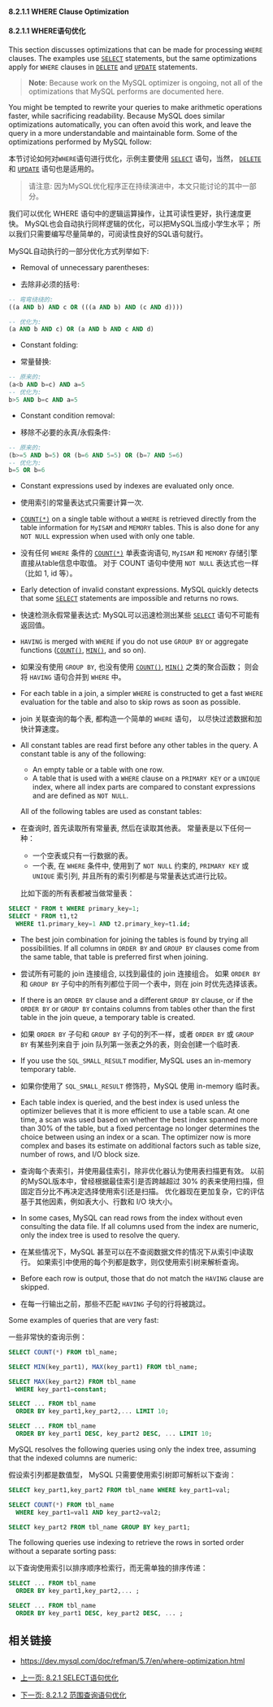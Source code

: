 
#### 8.2.1.1 WHERE Clause Optimization

#### 8.2.1.1 WHERE语句优化


This section discusses optimizations that can be made for processing `WHERE` clauses. The examples use [`SELECT`](https://dev.mysql.com/doc/refman/5.7/en/select.html) statements, but the same optimizations apply for `WHERE` clauses in [`DELETE`](https://dev.mysql.com/doc/refman/5.7/en/delete.html) and [`UPDATE`](https://dev.mysql.com/doc/refman/5.7/en/update.html) statements.

> **Note**:
> Because work on the MySQL optimizer is ongoing, not all of the optimizations that MySQL performs are documented here.

You might be tempted to rewrite your queries to make arithmetic operations faster, while sacrificing readability. Because MySQL does similar optimizations automatically, you can often avoid this work, and leave the query in a more understandable and maintainable form. Some of the optimizations performed by MySQL follow:

本节讨论如何对`WHERE`语句进行优化，示例主要使用 [`SELECT`](https://dev.mysql.com/doc/refman/5.7/en/select.html) 语句，当然， [`DELETE`](https://dev.mysql.com/doc/refman/5.7/en/delete.html) 和 [`UPDATE`](https://dev.mysql.com/doc/refman/5.7/en/update.html) 语句也是适用的。

> 请注意: 因为MySQL优化程序正在持续演进中，本文只能讨论的其中一部分。

我们可以优化 WHERE 语句中的逻辑运算操作，让其可读性更好，执行速度更快。
MySQL也会自动执行同样逻辑的优化，可以把MySQL当成小学生水平； 所以我们只需要编写尽量简单的，可阅读性良好的SQL语句就行。

MySQL自动执行的一部分优化方式列举如下:

- Removal of unnecessary parentheses:

- 去除非必须的括号:

```sql
-- 弯弯绕绕的:
((a AND b) AND c OR (((a AND b) AND (c AND d))))

-- 优化为:
(a AND b AND c) OR (a AND b AND c AND d)
```

- Constant folding:

- 常量替换:

```sql
-- 原来的:
(a<b AND b=c) AND a=5
-- 优化为:
b>5 AND b=c AND a=5
```

- Constant condition removal:

- 移除不必要的永真/永假条件:

```sql
-- 原来的:
(b>=5 AND b=5) OR (b=6 AND 5=5) OR (b=7 AND 5=6)
-- 优化为:
b=5 OR b=6
```

- Constant expressions used by indexes are evaluated only once.

- 使用索引的常量表达式只需要计算一次.

- [`COUNT(*)`](https://dev.mysql.com/doc/refman/5.7/en/aggregate-functions.html#function_count) on a single table without a `WHERE` is retrieved directly from the table information for `MyISAM` and `MEMORY` tables. This is also done for any `NOT NULL` expression when used with only one table.

- 没有任何 `WHERE` 条件的 [`COUNT(*)`](https://dev.mysql.com/doc/refman/5.7/en/aggregate-functions.html#function_count) 单表查询语句, `MyISAM` 和 `MEMORY` 存储引擎直接从table信息中取值。 对于 COUNT 语句中使用 `NOT NULL` 表达式也一样（比如 1, id 等）。

- Early detection of invalid constant expressions. MySQL quickly detects that some [`SELECT`](https://dev.mysql.com/doc/refman/5.7/en/select.html) statements are impossible and returns no rows.

- 快速检测永假常量表达式: MySQL可以迅速检测出某些 [`SELECT`](https://dev.mysql.com/doc/refman/5.7/en/select.html) 语句不可能有返回值。

- `HAVING` is merged with `WHERE` if you do not use `GROUP BY` or aggregate functions ([`COUNT()`](https://dev.mysql.com/doc/refman/5.7/en/aggregate-functions.html#function_count), [`MIN()`](https://dev.mysql.com/doc/refman/5.7/en/aggregate-functions.html#function_min), and so on).

- 如果没有使用 `GROUP BY`, 也没有使用 [`COUNT()`](https://dev.mysql.com/doc/refman/5.7/en/aggregate-functions.html#function_count), [`MIN()`](https://dev.mysql.com/doc/refman/5.7/en/aggregate-functions.html#function_min) 之类的聚合函数； 则会将 `HAVING` 语句合并到 `WHERE` 中。

- For each table in a join, a simpler `WHERE` is constructed to get a fast `WHERE` evaluation for the table and also to skip rows as soon as possible.

- join 关联查询的每个表, 都构造一个简单的 `WHERE` 语句， 以尽快过滤数据和加快计算速度。

- All constant tables are read first before any other tables in the query. A constant table is any of the following:

  * An empty table or a table with one row.
  * A table that is used with a `WHERE` clause on a `PRIMARY KEY` or a `UNIQUE` index, where all index parts are compared to constant expressions and are defined as `NOT NULL`.

  All of the following tables are used as constant tables:

- 在查询时, 首先读取所有常量表, 然后在读取其他表。 常量表是以下任何一种：

   * 一个空表或只有一行数据的表。
   * 一个表, 在 `WHERE` 条件中, 使用到了 `NOT NULL` 约束的, `PRIMARY KEY` 或 `UNIQUE` 索引列, 并且所有的索引列都是与常量表达式进行比较。

   比如下面的所有表都被当做常量表：


```sql
SELECT * FROM t WHERE primary_key=1;
SELECT * FROM t1,t2
  WHERE t1.primary_key=1 AND t2.primary_key=t1.id;
```

- The best join combination for joining the tables is found by trying all possibilities. If all columns in `ORDER BY` and `GROUP BY` clauses come from the same table, that table is preferred first when joining.

- 尝试所有可能的 join 连接组合, 以找到最佳的 join 连接组合。 如果 `ORDER BY` 和 `GROUP BY` 子句中的所有列都位于同一个表中，则在 join 时优先选择该表。


- If there is an `ORDER BY` clause and a different `GROUP BY` clause, or if the `ORDER BY` or `GROUP BY` contains columns from tables other than the first table in the join queue, a temporary table is created.

- 如果 `ORDER BY` 子句和 `GROUP BY` 子句的列不一样，或者 `ORDER BY` 或 `GROUP BY` 有某些列来自于 join 队列第一张表之外的表，则会创建一个临时表.

- If you use the `SQL_SMALL_RESULT` modifier, MySQL uses an in-memory temporary table.

- 如果你使用了 `SQL_SMALL_RESULT` 修饰符，MySQL 使用 in-memory 临时表。

- Each table index is queried, and the best index is used unless the optimizer believes that it is more efficient to use a table scan. At one time, a scan was used based on whether the best index spanned more than 30% of the table, but a fixed percentage no longer determines the choice between using an index or a scan. The optimizer now is more complex and bases its estimate on additional factors such as table size, number of rows, and I/O block size.

- 查询每个表索引，并使用最佳索引，除非优化器认为使用表扫描更有效。 以前的MySQL版本中，曾经根据最佳索引是否跨越超过 30% 的表来使用扫描，但固定百分比不再决定选择使用索引还是扫描。 优化器现在更加复杂，它的评估基于其他因素，例如表大小、行数和 I/O 块大小。

- In some cases, MySQL can read rows from the index without even consulting the data file. If all columns used from the index are numeric, only the index tree is used to resolve the query.

- 在某些情况下，MySQL 甚至可以在不查阅数据文件的情况下从索引中读取行。 如果索引中使用的每个列都是数字，则仅使用索引树来解析查询。

- Before each row is output, those that do not match the `HAVING` clause are skipped.

- 在每一行输出之前，那些不匹配 `HAVING` 子句的行将被跳过。


Some examples of queries that are very fast:

一些非常快的查询示例：

```sql
SELECT COUNT(*) FROM tbl_name;

SELECT MIN(key_part1), MAX(key_part1) FROM tbl_name;

SELECT MAX(key_part2) FROM tbl_name
  WHERE key_part1=constant;

SELECT ... FROM tbl_name
  ORDER BY key_part1,key_part2,... LIMIT 10;

SELECT ... FROM tbl_name
  ORDER BY key_part1 DESC, key_part2 DESC, ... LIMIT 10;
```

MySQL resolves the following queries using only the index tree, assuming that the indexed columns are numeric:

假设索引列都是数值型， MySQL 只需要使用索引树即可解析以下查询：

```sql
SELECT key_part1,key_part2 FROM tbl_name WHERE key_part1=val;

SELECT COUNT(*) FROM tbl_name
  WHERE key_part1=val1 AND key_part2=val2;

SELECT key_part2 FROM tbl_name GROUP BY key_part1;
```

The following queries use indexing to retrieve the rows in sorted order without a separate sorting pass:

以下查询使用索引以排序顺序检索行，而无需单独的排序传递：

```sql
SELECT ... FROM tbl_name
  ORDER BY key_part1,key_part2,... ;

SELECT ... FROM tbl_name
  ORDER BY key_part1 DESC, key_part2 DESC, ... ;
```


## 相关链接

- https://dev.mysql.com/doc/refman/5.7/en/where-optimization.html

- [上一页: 8.2.1 SELECT语句优化](./8.2.1-select-optimization.md)
- [下一页: 8.2.1.2 范围查询语句优化](./8.2.1.2_range-optimization.md)